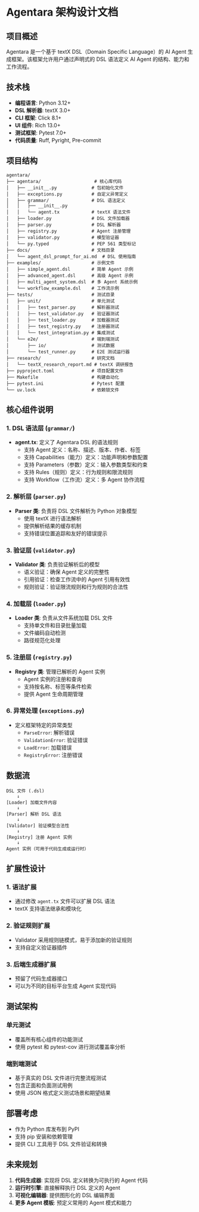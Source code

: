 # Agentara 架构设计文档

## 项目概述

Agentara 是一个基于 textX DSL（Domain Specific Language）的 AI Agent 生成框架。该框架允许用户通过声明式的 DSL 语法定义 AI Agent 的结构、能力和工作流程。

## 技术栈

- **编程语言**: Python 3.12+
- **DSL 解析器**: textX 3.0+
- **CLI 框架**: Click 8.1+
- **UI 组件**: Rich 13.0+
- **测试框架**: Pytest 7.0+
- **代码质量**: Ruff, Pyright, Pre-commit

## 项目结构

```
agentara/
├── agentara/                    # 核心库代码
│   ├── __init__.py             # 包初始化文件
│   ├── exceptions.py           # 自定义异常定义
│   ├── grammar/                # DSL 语法定义
│   │   ├── __init__.py
│   │   └── agent.tx            # textX 语法文件
│   ├── loader.py               # DSL 文件加载器
│   ├── parser.py               # DSL 解析器
│   ├── registry.py             # Agent 注册管理
│   ├── validator.py            # 模型验证器
│   └── py.typed                # PEP 561 类型标记
├── docs/                       # 文档目录
│   └── agent_dsl_prompt_for_ai.md  # DSL 使用指南
├── examples/                   # 示例文件
│   ├── simple_agent.dsl        # 简单 Agent 示例
│   ├── advanced_agent.dsl      # 高级 Agent 示例
│   ├── multi_agent_system.dsl  # 多 Agent 系统示例
│   └── workflow_example.dsl    # 工作流示例
├── tests/                      # 测试目录
│   ├── unit/                   # 单元测试
│   │   ├── test_parser.py      # 解析器测试
│   │   ├── test_validator.py   # 验证器测试
│   │   ├── test_loader.py      # 加载器测试
│   │   ├── test_registry.py    # 注册器测试
│   │   └── test_integration.py # 集成测试
│   └── e2e/                    # 端到端测试
│       ├── io/                 # 测试数据
│       └── test_runner.py      # E2E 测试运行器
├── research/                   # 研究文档
│   └── textX_research_report.md # textX 调研报告
├── pyproject.toml              # 项目配置文件
├── Makefile                    # 构建自动化
├── pytest.ini                  # Pytest 配置
└── uv.lock                     # 依赖锁文件
```

## 核心组件说明

### 1. DSL 语法层 (`grammar/`)

- **agent.tx**: 定义了 Agentara DSL 的语法规则
  - 支持 Agent 定义：名称、描述、版本、作者、标签
  - 支持 Capabilities（能力）定义：功能声明和参数配置
  - 支持 Parameters（参数）定义：输入参数类型和约束
  - 支持 Rules（规则）定义：行为规则和限流规则
  - 支持 Workflow（工作流）定义：多 Agent 协作流程

### 2. 解析层 (`parser.py`)

- **Parser 类**: 负责将 DSL 文件解析为 Python 对象模型
  - 使用 textX 进行语法解析
  - 提供解析结果的缓存机制
  - 支持错误位置追踪和友好的错误提示

### 3. 验证层 (`validator.py`)

- **Validator 类**: 负责验证解析后的模型
  - 语义验证：确保 Agent 定义的完整性
  - 引用验证：检查工作流中的 Agent 引用有效性
  - 规则验证：验证限流规则和行为规则的合法性

### 4. 加载层 (`loader.py`)

- **Loader 类**: 负责从文件系统加载 DSL 文件
  - 支持单文件和目录批量加载
  - 文件编码自动检测
  - 路径规范化处理

### 5. 注册层 (`registry.py`)

- **Registry 类**: 管理已解析的 Agent 实例
  - Agent 实例的注册和查询
  - 支持按名称、标签等条件检索
  - 提供 Agent 生命周期管理

### 6. 异常处理 (`exceptions.py`)

- 定义框架特定的异常类型
  - `ParseError`: 解析错误
  - `ValidationError`: 验证错误
  - `LoadError`: 加载错误
  - `RegistryError`: 注册错误

## 数据流

```
DSL 文件 (.dsl)
    ↓
[Loader] 加载文件内容
    ↓
[Parser] 解析 DSL 语法
    ↓
[Validator] 验证模型合法性
    ↓
[Registry] 注册 Agent 实例
    ↓
Agent 实例（可用于代码生成或运行时）
```

## 扩展性设计

### 1. 语法扩展

- 通过修改 `agent.tx` 文件可以扩展 DSL 语法
- textX 支持语法继承和模块化

### 2. 验证规则扩展

- Validator 采用规则链模式，易于添加新的验证规则
- 支持自定义验证器插件

### 3. 后端生成器扩展

- 预留了代码生成器接口
- 可以为不同的目标平台生成 Agent 实现代码

## 测试架构

### 单元测试

- 覆盖所有核心组件的功能测试
- 使用 pytest 和 pytest-cov 进行测试覆盖率分析

### 端到端测试

- 基于真实的 DSL 文件进行完整流程测试
- 包含正面和负面测试用例
- 使用 JSON 格式定义测试场景和期望结果

## 部署考虑

- 作为 Python 库发布到 PyPI
- 支持 pip 安装和依赖管理
- 提供 CLI 工具用于 DSL 文件验证和转换

## 未来规划

1. **代码生成器**: 实现将 DSL 定义转换为可执行的 Agent 代码
2. **运行时引擎**: 直接解释执行 DSL 定义的 Agent
3. **可视化编辑器**: 提供图形化的 DSL 编辑界面
4. **更多 Agent 模板**: 预定义常用的 Agent 模式和能力